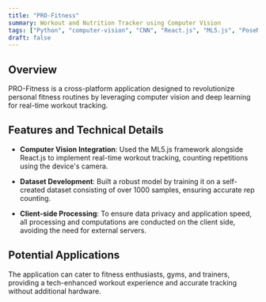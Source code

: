 ```yaml
---
title: "PRO-Fitness"
summary: Workout and Nutrition Tracker using Computer Vision
tags: ["Python", "computer-vision", "CNN", "React.js", "ML5.js", "PoseNet", "JavaScript", "AI"]
draft: false
---
```


## Overview

PRO-Fitness is a cross-platform application designed to revolutionize personal fitness routines by leveraging computer vision and deep learning for real-time workout tracking.

## Features and Technical Details

- **Computer Vision Integration**: Used the ML5.js framework alongside React.js to implement real-time workout tracking, counting repetitions using the device's camera.

- **Dataset Development**: Built a robust model by training it on a self-created dataset consisting of over 1000 samples, ensuring accurate rep counting.

- **Client-side Processing**: To ensure data privacy and application speed, all processing and computations are conducted on the client side, avoiding the need for external servers.

## Potential Applications

The application can cater to fitness enthusiasts, gyms, and trainers, providing a tech-enhanced workout experience and accurate tracking without additional hardware.

